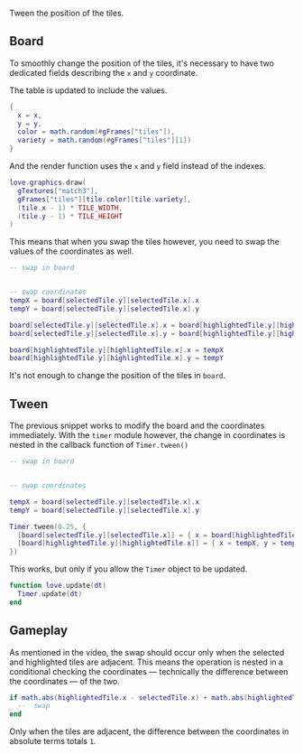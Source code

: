 Tween the position of the tiles.

## Board

To smoothly change the position of the tiles, it's necessary to have two dedicated fields describing the `x` and `y` coordinate.

The table is updated to include the values.

```lua
{
  x = x,
  y = y,
  color = math.random(#gFrames["tiles"]),
  variety = math.random(#gFrames["tiles"][1])
}
```

And the render function uses the `x` and `y` field instead of the indexes.

```lua
love.graphics.draw(
  gTextures["match3"],
  gFrames["tiles"][tile.color][tile.variety],
  (tile.x - 1) * TILE_WIDTH,
  (tile.y - 1) * TILE_HEIGHT
)
```

This means that when you swap the tiles however, you need to swap the values of the coordinates as well.

```lua
-- swap in board


-- swap coordinates
tempX = board[selectedTile.y][selectedTile.x].x
tempY = board[selectedTile.y][selectedTile.x].y

board[selectedTile.y][selectedTile.x].x = board[highlightedTile.y][highlightedTile.x].x
board[selectedTile.y][selectedTile.x].y = board[highlightedTile.y][highlightedTile.x].y

board[highlightedTile.y][highlightedTile.x].x = tempX
board[highlightedTile.y][highlightedTile.x].y = tempY
```

It's not enough to change the position of the tiles in `board`.

## Tween

The previous snippet works to modify the board and the coordinates immediately. With the `timer` module however, the change in coordinates is nested in the callback function of `Timer.tween()`

```lua
-- swap in board


-- swap coordinates

tempX = board[selectedTile.y][selectedTile.x].x
tempY = board[selectedTile.y][selectedTile.x].y

Timer.tween(0.25, {
  [board[selectedTile.y][selectedTile.x]] = { x = board[highlightedTile.y][highlightedTile.x].x, y = board[highlightedTile.y][highlightedTile.x].y},
  [board[highlightedTile.y][highlightedTile.x]] = { x = tempX, y = tempY}
})
```

This works, but only if you allow the `Timer` object to be updated.

```lua
function love.update(dt)
  Timer.update(dt)
end
```

## Gameplay

As mentioned in the video, the swap should occur only when the selected and highlighted tiles are adjacent. This means the operation is nested in a conditional checking the coordinates — technically the difference between the coordinates — of the two.

```lua
if math.abs(highlightedTile.x - selectedTile.x) + math.abs(highlightedTile.y - selectedTile.y) == 1 then
  --  swap
end
```

Only when the tiles are adjacent, the difference between the coordinates in absolute terms totals `1`.
